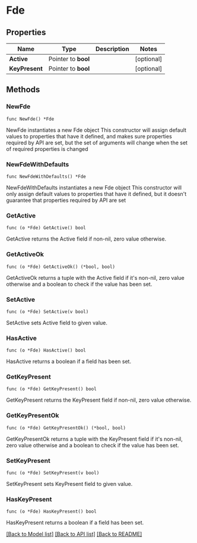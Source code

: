 # Fde

## Properties

Name | Type | Description | Notes
------------ | ------------- | ------------- | -------------
**Active** | Pointer to **bool** |  | [optional] 
**KeyPresent** | Pointer to **bool** |  | [optional] 

## Methods

### NewFde

`func NewFde() *Fde`

NewFde instantiates a new Fde object
This constructor will assign default values to properties that have it defined,
and makes sure properties required by API are set, but the set of arguments
will change when the set of required properties is changed

### NewFdeWithDefaults

`func NewFdeWithDefaults() *Fde`

NewFdeWithDefaults instantiates a new Fde object
This constructor will only assign default values to properties that have it defined,
but it doesn't guarantee that properties required by API are set

### GetActive

`func (o *Fde) GetActive() bool`

GetActive returns the Active field if non-nil, zero value otherwise.

### GetActiveOk

`func (o *Fde) GetActiveOk() (*bool, bool)`

GetActiveOk returns a tuple with the Active field if it's non-nil, zero value otherwise
and a boolean to check if the value has been set.

### SetActive

`func (o *Fde) SetActive(v bool)`

SetActive sets Active field to given value.

### HasActive

`func (o *Fde) HasActive() bool`

HasActive returns a boolean if a field has been set.

### GetKeyPresent

`func (o *Fde) GetKeyPresent() bool`

GetKeyPresent returns the KeyPresent field if non-nil, zero value otherwise.

### GetKeyPresentOk

`func (o *Fde) GetKeyPresentOk() (*bool, bool)`

GetKeyPresentOk returns a tuple with the KeyPresent field if it's non-nil, zero value otherwise
and a boolean to check if the value has been set.

### SetKeyPresent

`func (o *Fde) SetKeyPresent(v bool)`

SetKeyPresent sets KeyPresent field to given value.

### HasKeyPresent

`func (o *Fde) HasKeyPresent() bool`

HasKeyPresent returns a boolean if a field has been set.


[[Back to Model list]](../README.md#documentation-for-models) [[Back to API list]](../README.md#documentation-for-api-endpoints) [[Back to README]](../README.md)


